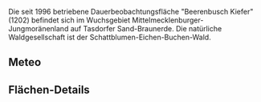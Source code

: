 <script setup>
    import TablePerPlot from '../../components/TablePerPlot.vue'
    import Jumbo from '../../components/Jumbo.vue'
    import { ref, onMounted } from 'vue'

    let code_plot = ref('1202');
</script>


<Jumbo image="/level2/1202-Beerenbusch_Bestand_resized.jpg" titled="Beerenbusch Kiefer"/>

Die seit 1996 betriebene Dauerbeobachtungsfläche "Beerenbusch Kiefer" (1202) befindet sich im Wuchsgebiet Mittelmecklenburger-Jungmoränenland auf Tasdorfer Sand-Braunerde. Die natürliche Waldgesellschaft ist der Schattblumen-Eichen-Buchen-Wald.

## Meteo

## Flächen-Details

<TablePerPlot  :code_plot="code_plot" />